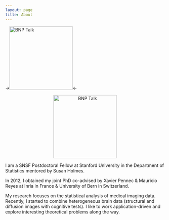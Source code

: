 ```yaml
---
layout: page
title: About
---
```


-><img src="https://web.stanford.edu/~cseiler/BNP-Talk-Seiler.jpg" alt="BNP Talk" style="width: 200px;"/><-

<p align="center">
<img src="https://web.stanford.edu/~cseiler/BNP-Talk-Seiler.jpg" alt="BNP Talk" style="width: 200px;"/>
</p>

I am a SNSF Postdoctoral Fellow at Stanford University in the Department of Statistics mentored by Susan Holmes. 

In 2012, I obtained my joint PhD co-advised by Xavier Pennec & Mauricio Reyes at Inria in France & University of Bern in Switzerland. 

My research focuses on the statistical analysis of medical imaging data. Recently, I started to combine heterogeneous brain data (structural and diffusion images with cognitive tests). I like to work application-driven and explore interesting theoretical problems along the way.